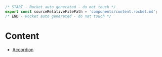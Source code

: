 ```js server
/* START - Rocket auto generated - do not touch */
export const sourceRelativeFilePath = 'components/content.rocket.md';
/* END - Rocket auto generated - do not touch */
```

# Content

- [Accordion](./accordion.rocket.md)
